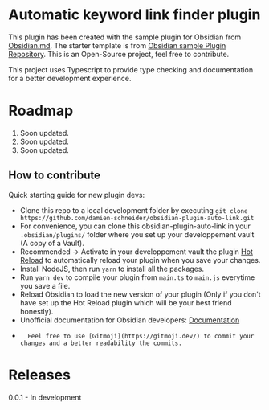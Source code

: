 # Automatic keyword link finder plugin

This plugin has been created with the sample plugin for Obsidian from [Obsidian.md](https://obsidian.md).
The starter template is from [Obsidian sample Plugin Repository](https://github.com/obsidianmd/obsidian-sample-plugin).
This is an Open-Source project, feel free to contribute.

This project uses Typescript to provide type checking and documentation for a better development experience.

# Roadmap

1.  Soon updated.
2.  Soon updated.
3.  Soon updated.

## How to contribute

Quick starting guide for new plugin devs:

-   Clone this repo to a local development folder by executing `git clone https://github.com/damien-schneider/obsidian-plugin-auto-link.git`
-   For convenience, you can clone this obsidian-plugin-auto-link in your `.obsidian/plugins/` folder where you set up your developpement vault (A copy of a Vault).
-   Recommended -> Activate in your developpement vault the plugin [Hot Reload](https://github.com/pjeby/hot-reload) to automatically reload your plugin when you save your changes.
-   Install NodeJS, then run `yarn` to install all the packages.
-   Run `yarn dev` to compile your plugin from `main.ts` to `main.js` everytime you save a file.
-   Reload Obsidian to load the new version of your plugin (Only if you don't have set up the Hot Reload plugin which will be your best friend honestly).
-   Unofficial documentation for Obsidian developers: [Documentation](https://marcus.se.net/obsidian-plugin-docs/)
-       Feel free to use [Gitmoji](https://gitmoji.dev/) to commit your changes and a better readability the commits.

# Releases

0.0.1 - In development
